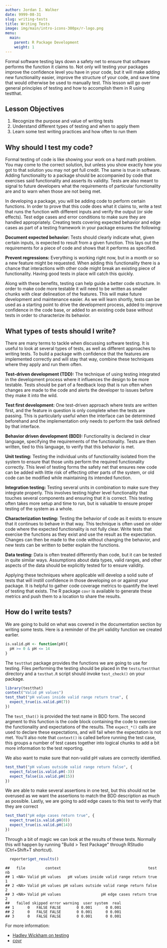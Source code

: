 ```yaml
---
author: Jordan I. Walker
date: 9999-08-31
slug: writing-tests
title: Writing Tests
image: img/main/intro-icons-300px/r-logo.png
menu:
  main:
    parent: R Package Development
    weight: 1
---
```

Formal software testing lays down a safety net to ensure that software performs the function it claims to. Not only will testing your packages improve the confidence level you have in your code, but it will make adding new functionality easier, improve the structure of your code, and save time that would otherwise be used to manually test. This lesson will go over general principles of testing and how to accomplish them in R using testthat.

Lesson Objectives
-----------------

1.  Recognize the purpose and value of writing tests
2.  Understand different types of testing and when to apply them
3.  Learn some test writing practices and how often to run them

Why should I test my code?
--------------------------

Formal testing of code is like showing your work on a hard math problem. You may come to the correct solution, but unless you show exactly how you got to that solution you may not get full credit. The same is true in software. Adding functionality to a package should be accompanied by code that exercises said functionality and asserts its validity. Tests are also meant to signal to future developers what the requirements of particular functionality are and to warn when those are not being met.

In developing a package, you will be adding code to perform certain functions. In order to prove that this code does what it claims to, write a test that runs the function with different inputs and verify the output (or side effects). Test edge cases and error conditions to make sure they are handled appropriately. Creating tests covering expected behavior and edge cases as part of a testing framework in your package ensures the following:

**Document expected behavior:** Tests should clearly indicate what, given certain inputs, is expected to result from a given function. This lays out the requirements for a piece of code and shows that it performs as specified.

**Prevent regressions:** Everything is working right now, but in a month or so a new feature might be requested. When adding this functionality there is a chance that interactions with other code might break an existing piece of functionality. Having good tests in place will catch this quickly.

Along with these benefits, testing can help guide a better code structure. In order to make code more testable it will need to be written as smaller chunks with clear delineation of the features. This will make future development and maintenance easier. As we will learn shortly, tests can be used as a starting point to drive the development process, added to improve confidence in the code base, or added to an existing code base without tests in order to characterize its behavior.

What types of tests should I write?
-----------------------------------

There are many terms to tackle when discussing software testing. It is useful to look at several types of tests, as well as different approaches to writing tests. To build a package with confidence that the features are implemented correctly and will stay that way, combine these techniques where they apply and run them often.

**Test-driven development (TDD):** The technique of using testing integrated in the development process where it influences the design to be more testable. Tests should be part of a feedback loop that is run often when changes are made to the code and alerts the developer to issues before they make it into the wild.

**Test first development:** One test-driven approach where tests are written first, and the feature in question is only complete when the tests are passing. This is particularly useful when the interface can be determined beforehand and the implementation only needs to perform the task defined by that interface.

**Behavior driven development (BDD):** Functionality is declared in clear language, specifying the requirements of the functionality. Tests are then written, tied to this language, to verify that this behavior is met.

**Unit testing:** Testing the individual units of functionality isolated from the system to ensure that those units perform the required functionality correctly. This level of testing forms the safety net that ensures new code can be added with little risk of effecting other parts of the system, or old code can be modified while maintaining its intended function.

**Integration testing:** Testing several units in combination to make sure they integrate properly. This involves testing higher level functionality that touches several components and ensuring that it is correct. This testing often takes more setup and time to run, but is valuable to ensure proper testing of the system as a whole.

**Characterization testing:** Testing the behavior of code as it exists to ensure that it continues to behave in that way. This technique is often used on older code where the expected functionality is not fully clear. Write tests that exercise the functions as they exist and use the result as the expectation. Changes can then be made to the code without changing the behavior, and new tests can be written to better explain the functions.

**Data testing:** Data is often treated differently than code, but it can be tested in quite similar ways. Assumptions about data types, valid ranges, and other aspects of the data should be explicitly tested for to ensure validity.

Applying these techniques where applicable will develop a solid suite of tests that will instill confidence in those developing on or against your package. It is helpful to gather code coverage metrics to quantify the level of testing that exists. The R package `covr` is available to generate these metrics and push them to a location to share the results.

How do I write tests?
---------------------

We are going to build on what was covered in the documentation section by writing some tests. Here is a reminder of the pH validity function we created earlier.

``` r
is.valid.pH <- function(pH){
  pH >= 0 & pH <= 14
}
```

The `testthat` package provides the functions we are going to use for testing. Files performing the testing should be placed in the `tests/testthat` directory and a `testhat.R` script should invoke `test_check()` on your package.

``` r
library(testthat)
context("Valid pH values")
test_that("pH values inside valid range return true", {
  expect_true(is.valid.pH(7))
})
```

The `test_that()` is provided the test name in BDD form. The second argment to this function is the code block containing the code to exercise the functionality and expectations of the results. The `expect_*()` calls are used to declare these expectations, and will fail when the expectation is not met. You'll also note that `context()` is called before running the test case, this groups a number of test cases together into logical chunks to add a bit more information to the test reporting.

We also want to make sure that non-valid pH values are correctly identified.

``` r
test_that("pH values outside valid range return false", {
  expect_false(is.valid.pH(-3))
  expect_false(is.valid.pH(15))
})
```

We are able to make several assertions in one test, but this should not be overused as we want the assertions to match the BDD description as much as possible. Lastly, we are going to add edge cases to this test to verify that they are correct

``` r
test_that("pH edge cases return true", {
  expect_true(is.valid.pH(0))
  expect_true(is.valid.pH(14))
})
```

Through a bit of magic we can look at the results of these tests. Normally this will happen by running "Build &gt; Test Package" through RStudio (Ctrl+Shift+T shortcut).

``` r
  reporter$get_results()
```

    ##   file         context                                       test nb
    ## 1 <NA> Valid pH values   pH values inside valid range return true  1
    ## 2 <NA> Valid pH values pH values outside valid range return false  2
    ## 3 <NA> Valid pH values                  pH edge cases return true  2
    ##   failed skipped error warning  user system  real
    ## 1      0   FALSE FALSE       0 0.001      0 0.001
    ## 2      0   FALSE FALSE       0 0.001      0 0.001
    ## 3      0   FALSE FALSE       0 0.001      0 0.001

For more information:

-   [Hadley Wickham on testing](http://r-pkgs.had.co.nz/tests.html)
-   [covr](https://cran.r-project.org/web/packages/covr/index.html)
